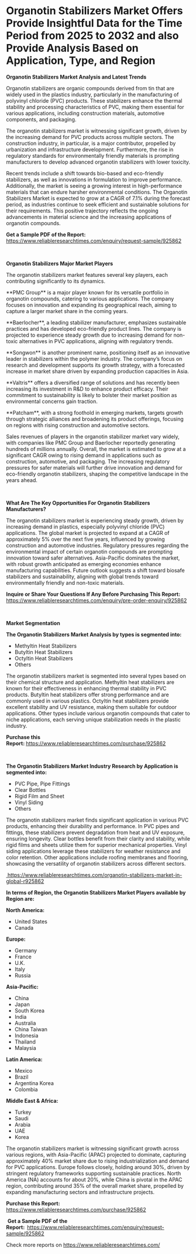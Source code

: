 <p><h1>Organotin Stabilizers Market Offers Provide Insightful Data for the Time Period from 2025 to 2032 and also Provide Analysis Based on Application, Type, and Region</h1></p><p><strong>Organotin Stabilizers Market Analysis and Latest Trends</strong></p>
<p><p>Organotin stabilizers are organic compounds derived from tin that are widely used in the plastics industry, particularly in the manufacturing of polyvinyl chloride (PVC) products. These stabilizers enhance the thermal stability and processing characteristics of PVC, making them essential for various applications, including construction materials, automotive components, and packaging.</p><p>The organotin stabilizers market is witnessing significant growth, driven by the increasing demand for PVC products across multiple sectors. The construction industry, in particular, is a major contributor, propelled by urbanization and infrastructure development. Furthermore, the rise in regulatory standards for environmentally friendly materials is prompting manufacturers to develop advanced organotin stabilizers with lower toxicity.</p><p>Recent trends include a shift towards bio-based and eco-friendly stabilizers, as well as innovations in formulation to improve performance. Additionally, the market is seeing a growing interest in high-performance materials that can endure harsher environmental conditions. The Organotin Stabilizers Market is expected to grow at a CAGR of 7.1% during the forecast period, as industries continue to seek efficient and sustainable solutions for their requirements. This positive trajectory reflects the ongoing advancements in material science and the increasing applications of organotin compounds.</p></p>
<p><strong>Get a Sample PDF of the Report:&nbsp;</strong> <a href="https://www.reliableresearchtimes.com/enquiry/request-sample/925862?utm_campaign=3584&utm_medium=2&utm_source=Github&utm_content=ia&utm_term=01042025&utm_id=organotin-stabilizers">https://www.reliableresearchtimes.com/enquiry/request-sample/925862</a></p>
<p>&nbsp;</p>
<p><strong>Organotin Stabilizers Major Market Players</strong></p>
<p><p>The organotin stabilizers market features several key players, each contributing significantly to its dynamics. </p><p>**PMC Group** is a major player known for its versatile portfolio in organotin compounds, catering to various applications. The company focuses on innovation and expanding its geographical reach, aiming to capture a larger market share in the coming years.</p><p>**Baerlocher**, a leading stabilizer manufacturer, emphasizes sustainable practices and has developed eco-friendly product lines. The company is projected to experience steady growth due to increasing demand for non-toxic alternatives in PVC applications, aligning with regulatory trends.</p><p>**Songwon** is another prominent name, positioning itself as an innovative leader in stabilizers within the polymer industry. The company’s focus on research and development supports its growth strategy, with a forecasted increase in market share driven by expanding production capacities in Asia.</p><p>**Valtris** offers a diversified range of solutions and has recently been increasing its investment in R&D to enhance product efficacy. Their commitment to sustainability is likely to bolster their market position as environmental concerns gain traction.</p><p>**Patcham**, with a strong foothold in emerging markets, targets growth through strategic alliances and broadening its product offerings, focusing on regions with rising construction and automotive sectors.</p><p>Sales revenues of players in the organotin stabilizer market vary widely, with companies like PMC Group and Baerlocher reportedly generating hundreds of millions annually. Overall, the market is estimated to grow at a significant CAGR owing to rising demand in applications such as construction, automotive, and packaging. The increasing regulatory pressures for safer materials will further drive innovation and demand for eco-friendly organotin stabilizers, shaping the competitive landscape in the years ahead.</p></p>
<p>&nbsp;</p>
<p><strong>What Are The Key Opportunities For Organotin Stabilizers Manufacturers?</strong></p>
<p><p>The organotin stabilizers market is experiencing steady growth, driven by increasing demand in plastics, especially polyvinyl chloride (PVC) applications. The global market is projected to expand at a CAGR of approximately 5% over the next five years, influenced by growing construction and automotive industries. Regulatory pressures regarding the environmental impact of certain organotin compounds are prompting innovation toward safer alternatives. Asia-Pacific dominates the market, with robust growth anticipated as emerging economies enhance manufacturing capabilities. Future outlook suggests a shift toward biosafe stabilizers and sustainability, aligning with global trends toward environmentally friendly and non-toxic materials.</p></p>
<p><strong>Inquire or Share Your Questions If Any Before Purchasing This Report:</strong> <a href="https://www.reliableresearchtimes.com/enquiry/pre-order-enquiry/925862?utm_campaign=3584&utm_medium=2&utm_source=Github&utm_content=ia&utm_term=01042025&utm_id=organotin-stabilizers">https://www.reliableresearchtimes.com/enquiry/pre-order-enquiry/925862</a></p>
<p>&nbsp;</p>
<p><strong>Market Segmentation</strong></p>
<p><strong>The Organotin Stabilizers Market Analysis by types is segmented into:</strong></p>
<p><ul><li>Methyltin Heat Stabilizers</li><li>Butyltin Heat Stabilizers</li><li>Octyltin Heat Stabilizers</li><li>Others</li></ul></p>
<p><p>The organotin stabilizers market is segmented into several types based on their chemical structure and application. Methyltin heat stabilizers are known for their effectiveness in enhancing thermal stability in PVC products. Butyltin heat stabilizers offer strong performance and are commonly used in various plastics. Octyltin heat stabilizers provide excellent stability and UV resistance, making them suitable for outdoor applications. Other types include various organotin compounds that cater to niche applications, each serving unique stabilization needs in the plastic industry.</p></p>
<p><strong>Purchase this Report:&nbsp;</strong><a href="https://www.reliableresearchtimes.com/purchase/925862?utm_campaign=3584&utm_medium=2&utm_source=Github&utm_content=ia&utm_term=01042025&utm_id=organotin-stabilizers">https://www.reliableresearchtimes.com/purchase/925862</a></p>
<p>&nbsp;</p>
<p><strong>The Organotin Stabilizers Market Industry Research by Application is segmented into:</strong></p>
<p><ul><li>PVC Pipe, Pipe Fittings</li><li>Clear Bottles</li><li>Rigid Film and Sheet</li><li>Vinyl Siding</li><li>Others</li></ul></p>
<p><p>The organotin stabilizers market finds significant application in various PVC products, enhancing their durability and performance. In PVC pipes and fittings, these stabilizers prevent degradation from heat and UV exposure, ensuring longevity. Clear bottles benefit from their clarity and stability, while rigid films and sheets utilize them for superior mechanical properties. Vinyl siding applications leverage these stabilizers for weather resistance and color retention. Other applications include roofing membranes and flooring, showcasing the versatility of organotin stabilizers across different sectors.</p></p>
<p><a href="https://www.reliableresearchtimes.com/organotin-stabilizers-market-in-global-r925862?utm_campaign=3584&utm_medium=2&utm_source=Github&utm_content=ia&utm_term=01042025&utm_id=organotin-stabilizers">&nbsp;https://www.reliableresearchtimes.com/organotin-stabilizers-market-in-global-r925862</a></p>
<p><strong>In terms of Region, the Organotin Stabilizers Market Players available by Region are:</strong></p>
<p>
    <p> <strong> North America: </strong>
        <ul>
            <li>United States</li>
            <li>Canada</li>
        </ul>
        </p> 
    <p> <strong> Europe: </strong>
        <ul>
            <li>Germany</li>
            <li>France</li>
            <li>U.K.</li>
            <li>Italy</li>
            <li>Russia</li>
        </ul>
        </p> 
    <p> <strong> Asia-Pacific: </strong>
        <ul>
            <li>China</li>
            <li>Japan</li>
            <li>South Korea</li>
            <li>India</li>
            <li>Australia</li>
            <li>China Taiwan</li>
            <li>Indonesia</li>
            <li>Thailand</li>
            <li>Malaysia</li>
        </ul>
        </p> 
    <p> <strong> Latin America: </strong>
        <ul>
            <li>Mexico</li>
            <li>Brazil</li>
            <li>Argentina Korea</li>
            <li>Colombia</li>
        </ul>
        </p> 
    <p> <strong> Middle East & Africa: </strong>
        <ul>
            <li>Turkey</li>
            <li>Saudi</li>
            <li>Arabia</li>
            <li>UAE</li>
            <li>Korea</li>
        </ul>
    </p>
    </p>
<p><p>The organotin stabilizers market is witnessing significant growth across various regions, with Asia-Pacific (APAC) projected to dominate, capturing approximately 40% market share due to rising industrialization and demand for PVC applications. Europe follows closely, holding around 30%, driven by stringent regulatory frameworks supporting sustainable practices. North America (NA) accounts for about 20%, while China is pivotal in the APAC region, contributing around 35% of the overall market share, propelled by expanding manufacturing sectors and infrastructure projects.</p></p>
<p><strong>Purchase this Report: </strong><a href="https://www.reliableresearchtimes.com/purchase/925862?utm_campaign=3584&utm_medium=2&utm_source=Github&utm_content=ia&utm_term=01042025&utm_id=organotin-stabilizers">https://www.reliableresearchtimes.com/purchase/925862</a></p>
<p>&nbsp;<strong>Get a Sample PDF of the Report:&nbsp;&nbsp;</strong><a href="https://www.reliableresearchtimes.com/enquiry/request-sample/925862?utm_campaign=3584&utm_medium=2&utm_source=Github&utm_content=ia&utm_term=01042025&utm_id=organotin-stabilizers">https://www.reliableresearchtimes.com/enquiry/request-sample/925862</a></p>
<p><strong></strong></p>
<p>Check more reports on <a href="https://www.reliableresearchtimes.com/?utm_campaign=3584&utm_medium=2&utm_source=Github&utm_content=ia&utm_term=01042025&utm_id=organotin-stabilizers">https://www.reliableresearchtimes.com/</a></p>